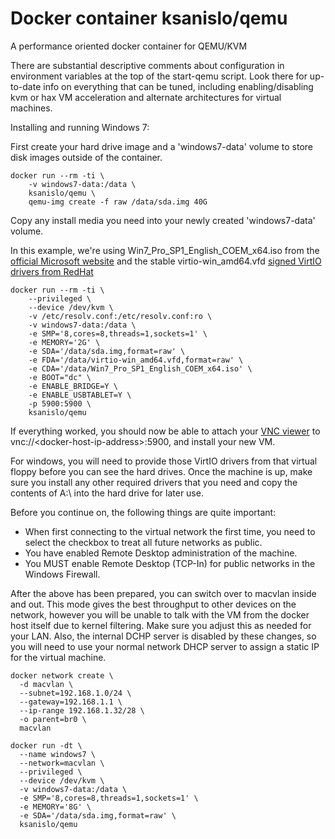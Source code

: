 # Docker container ksanislo/qemu
A performance oriented docker container for QEMU/KVM

There are substantial descriptive comments about configuration in environment variables at the top of the start-qemu script. Look there for up-to-date info on everything that can be tuned, including enabling/disabling kvm or hax VM acceleration and alternate architectures for virtual machines.

Installing and running Windows 7:

First create your hard drive image and a 'windows7-data' volume to store disk images outside of the container.
```
docker run --rm -ti \
    -v windows7-data:/data \
    ksanislo/qemu \
    qemu-img create -f raw /data/sda.img 40G
```
Copy any install media you need into your newly created 'windows7-data' volume.

In this example, we're using Win7_Pro_SP1_English_COEM_x64.iso from the [official Microsoft website](https://www.microsoft.com/en-us/software-download/windows7) and the stable virtio-win_amd64.vfd [signed VirtIO drivers from RedHat](https://fedoraproject.org/wiki/Windows_Virtio_Drivers)
```
docker run --rm -ti \
    --privileged \
    --device /dev/kvm \
    -v /etc/resolv.conf:/etc/resolv.conf:ro \
    -v windows7-data:/data \
    -e SMP='8,cores=8,threads=1,sockets=1' \
    -e MEMORY='2G' \
    -e SDA='/data/sda.img,format=raw' \
    -e FDA='/data/virtio-win_amd64.vfd,format=raw' \
    -e CDA='/data/Win7_Pro_SP1_English_COEM_x64.iso' \
    -e BOOT="dc" \
    -e ENABLE_BRIDGE=Y \
    -e ENABLE_USBTABLET=Y \
    -p 5900:5900 \
    ksanislo/qemu
```
If everything worked, you should now be able to attach your [VNC viewer](https://www.realvnc.com/en/connect/download/viewer/) to vnc://\<docker-host-ip-address\>:5900, and install your new VM.

For windows, you will need to provide those VirtIO drivers from that virtual floppy before you can see the hard drives. Once the machine is up, make sure you install any other required drivers that you need and copy the contents of A:\ into the hard drive for later use.

Before you continue on, the following things are quite important:
* When first connecting to the virtual network the first time, you need to select the checkbox to treat all future networks as public.
* You have enabled Remote Desktop administration of the machine.
* You MUST enable Remote Desktop (TCP-In) for public networks in the Windows Firewall.

After the above has been prepared, you can switch over to macvlan inside and out. This mode gives the best throughput to other devices on the network, however you will be unable to talk with the VM from the docker host itself due to kernel filtering. 
Make sure you adjust this as needed for your LAN. Also, the internal DCHP server is disabled by these changes, so you will need to use your normal network DHCP server to assign a static IP for the virtual machine.
```
docker network create \
  -d macvlan \
  --subnet=192.168.1.0/24 \
  --gateway=192.168.1.1 \
  --ip-range 192.168.1.32/28 \
  -o parent=br0 \
  macvlan
```
```
docker run -dt \
  --name windows7 \
  --network=macvlan \
  --privileged \
  --device /dev/kvm \
  -v windows7-data:/data \
  -e SMP='8,cores=8,threads=1,sockets=1' \
  -e MEMORY='8G' \
  -e SDA='/data/sda.img,format=raw' \
  ksanislo/qemu
```




